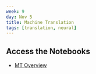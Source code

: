 ```yaml
---
week: 9
day: Nov 5
title: Machine Translation
tags: [translation, neural]
---
```


## Access the Notebooks
- [MT Overview](https://mybinder.org/v2/gh/anyl580/lectures/master?urlpath=notebooks/9-machine-translation/machine-translation.ipynb)
